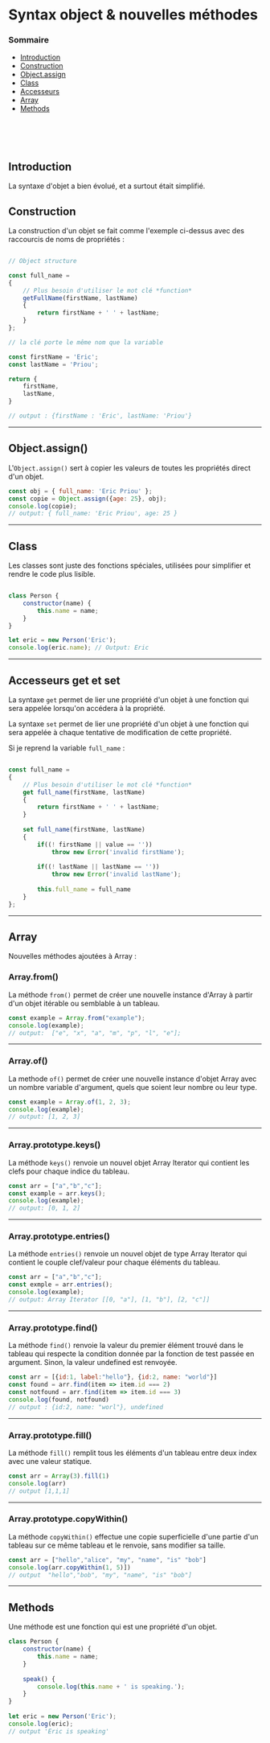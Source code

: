 # Syntax object & nouvelles méthodes

### Sommaire

* [Introduction](#introduction)
* [Construction](#construction)
* [Object.assign](#object.assign)
* [Class](#class)
* [Accesseurs](#accesseurs)
* [Array](#array)
* [Methods](#methods)


<br><br><br>
## Introduction

La syntaxe d'objet a bien évolué, et a surtout était simplifié.


## Construction
La construction d'un objet se fait comme l'exemple ci-dessus avec des raccourcis de noms de propriétés :

```js

// Object structure

const full_name = 
{
	// Plus besoin d'utiliser le mot clé *function*
	getFullName(firstName, lastName)
	{
		return firstName + ' ' + lastName;
	}	
};
```

```js
// la clé porte le même nom que la variable

const firstName = 'Eric';
const lastName = 'Priou';

return {
	firstName, 
	lastName,
}

// output : {firstName : 'Eric', lastName: 'Priou'}
```
<hr>

## Object.assign()
L'`Object.assign()` sert à copier les valeurs de toutes les propriétés direct d'un objet.

```js
const obj = { full_name: 'Eric Priou' };
const copie = Object.assign({age: 25}, obj);
console.log(copie);
// output: { full_name: 'Eric Priou', age: 25 }
```
<hr>

## Class
Les classes sont juste des fonctions spéciales, utilisées pour simplifier et rendre le code plus lisible.

```js

class Person {
    constructor(name) {
        this.name = name;
    }
}

let eric = new Person('Eric');
console.log(eric.name); // Output: Eric
```
<hr>

## Accesseurs get et set
La syntaxe `get` permet de lier une propriété d'un objet à une fonction qui sera appelée lorsqu'on accédera à la propriété.

La syntaxe `set` permet de lier une propriété d'un objet à une fonction qui sera appelée à chaque tentative de modification de cette propriété.

Si je reprend la variable `full_name` :

```js

const full_name = 
{
	// Plus besoin d'utiliser le mot clé *function*
	get full_name(firstName, lastName)
	{
		return firstName + ' ' + lastName;
	}
	
	set full_name(firstName, lastName)
	{
		if((! firstName || value == ''))
			throw new Error('invalid firstName');
		
		if((! lastName || lastName == ''))
			throw new Error('invalid lastName');
			
		this.full_name = full_name
	}	
};

```
<hr>

## Array
Nouvelles méthodes ajoutées à Array :


### Array.from()
La méthode `from()` permet de créer une nouvelle instance d'Array à partir d'un objet itérable ou semblable à un tableau.


```js
const example = Array.from("example");
console.log(example);
// output:  ["e", "x", "a", "m", "p", "l", "e"];
```
<hr>

### Array.of()
La methode `of()` permet de créer une nouvelle instance d'objet Array avec un nombre variable d'argument, quels que soient leur nombre ou leur type.

```js
const example = Array.of(1, 2, 3);
console.log(example);
// output: [1, 2, 3]
```
<hr>

### Array.prototype.keys()
La méthode `keys()` renvoie un nouvel objet Array Iterator qui contient les clefs pour chaque indice du tableau.

```js
const arr = ["a","b","c"];
const example = arr.keys(); 
console.log(example);
// output: [0, 1, 2]
```
<hr>

### Array.prototype.entries() 
La méthode `entries()` renvoie un nouvel objet de type  Array Iterator qui contient le couple clef/valeur pour chaque éléments du tableau.

```js
const arr = ["a","b","c"];
const exmple = arr.entries(); 
console.log(example);
// output: Array Iterator [[0, "a"], [1, "b"], [2, "c"]]
```
<hr>

### Array.prototype.find() 
La méthode `find()` renvoie la valeur du premier élément trouvé dans le tableau qui respecte la condition donnée par la fonction de test passée en argument. Sinon, la valeur undefined est renvoyée.

```js
const arr = [{id:1, label:"hello"}, {id:2, name: "world"}]
const found = arr.find(item => item.id === 2)
const notfound = arr.find(item => item.id === 3)
console.log(found, notfound)
// output : {id:2, name: "worl"}, undefined
```
<hr>

### Array.prototype.fill() 
La méthode `fill()` remplit tous les éléments d'un tableau entre deux index avec une valeur statique.

```js
const arr = Array(3).fill(1)
console.log(arr)
// output [1,1,1]
```
<hr>

### Array.prototype.copyWithin()
La méthode `copyWithin()` effectue une copie superficielle d'une partie d'un tableau sur ce même tableau et le renvoie, sans modifier sa taille.

```js
const arr = ["hello","alice", "my", "name", "is" "bob"]
console.log(arr.copyWithin(1, 5)])
// output  "hello","bob", "my", "name", "is" "bob"]
```
<hr>

## Methods
Une méthode est une fonction qui est une propriété d'un objet.


```js
class Person {
    constructor(name) {
        this.name = name;
    }
         
    speak() {
        console.log(this.name + ' is speaking.');
    }
}
         
let eric = new Person('Eric');
console.log(eric);
// output 'Eric is speaking'
```
